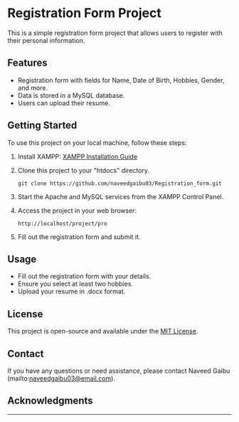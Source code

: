 # Registration Form Project

This is a simple registration form project that allows users to register with their personal information.

## Features

- Registration form with fields for Name, Date of Birth, Hobbies, Gender, and more.
- Data is stored in a MySQL database.
- Users can upload their resume.

## Getting Started

To use this project on your local machine, follow these steps:

1. Install XAMPP: [XAMPP Installation Guide](https://www.apachefriends.org/index.html)
2. Clone this project to your "htdocs" directory.

    ```
    git clone https://github.com/naveedgaibu03/Registration_form.git
    ```

3. Start the Apache and MySQL services from the XAMPP Control Panel.
4. Access the project in your web browser:

    ```
    http://localhost/project/pro
    ```

5. Fill out the registration form and submit it.

## Usage

- Fill out the registration form with your details.
- Ensure you select at least two hobbies.
- Upload your resume in .docx format.

## License

This project is open-source and available under the [MIT License](LICENSE).

## Contact

If you have any questions or need assistance, please contact Naveed Gaibu (mailto:naveedgaibu03@email.com).

## Acknowledgments
----
